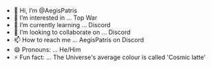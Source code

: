 - 👋 Hi, I’m @AegisPatris
- 👀 I’m interested in ... Top War
- 🌱 I’m currently learning ... Discord
- 💞️ I’m looking to collaborate on ... Discord
- 📫 How to reach me ... AegisPatris on Discord
- 😄 Pronouns: ... He/Him
- ⚡ Fun fact: ... The Universe's average colour is called 'Cosmic latte'

<!---
AegisPatris/AegisPatris is a ✨ special ✨ repository because its `README.md` (this file) appears on your GitHub profile.
You can click the Preview link to take a look at your changes.
--->
